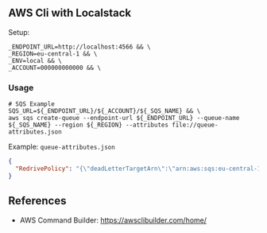 ## AWS Cli with Localstack

Setup:
```shell
_ENDPOINT_URL=http://localhost:4566 && \
_REGION=eu-central-1 && \
_ENV=local && \
_ACCOUNT=000000000000 && \

```

### Usage

```shell
# SQS Example
SQS_URL=${_ENDPOINT_URL}/${_ACCOUNT}/${_SQS_NAME} && \
aws sqs create-queue --endpoint-url ${_ENDPOINT_URL} --queue-name ${_SQS_NAME} --region ${_REGION} --attributes file://queue-attributes.json
```

Example: `queue-attributes.json`
```json
{
  "RedrivePolicy": "{\"deadLetterTargetArn\":\"arn:aws:sqs:eu-central-1:000000000000:pedro-vieira-dlq-local-eu-central-1\",\"maxReceiveCount\":\"1\"}"
}
```

## References

- AWS Command Builder: https://awsclibuilder.com/home/
